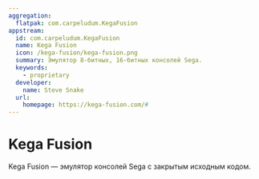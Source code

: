 ```yaml
---
aggregation:
  flatpak: com.carpeludum.KegaFusion
appstream:
  id: com.carpeludum.KegaFusion
  name: Kega Fusion
  icon: /kega-fusion/kega-fusion.png
  summary: Эмулятор 8-битных, 16-битных консолей Sega.
  keywords:
    - proprietary
  developer:
    name: Steve Snake
  url:
    homepage: https://kega-fusion.com/#
---
```


# Kega Fusion

Kega Fusion — эмулятор консолей Sega с закрытым исходным кодом.

<!--@include: @apps/_parts/install/content-flatpak.md-->
